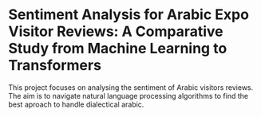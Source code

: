 # Sentiment Analysis for Arabic Expo Visitor Reviews: A Comparative Study from Machine Learning to Transformers  
This project focuses on analysing the sentiment of Arabic visitors reviews. The aim is to navigate natural language processing algorithms to find the best aproach to handle dialectical arabic. 
